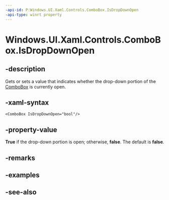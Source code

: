 ```yaml
---
-api-id: P:Windows.UI.Xaml.Controls.ComboBox.IsDropDownOpen
-api-type: winrt property
---
```


<!-- Property syntax
public bool IsDropDownOpen { get;  set; }
-->

# Windows.UI.Xaml.Controls.ComboBox.IsDropDownOpen

## -description
Gets or sets a value that indicates whether the drop-down portion of the [ComboBox](combobox.md) is currently open.



## -xaml-syntax
```xaml
<ComboBox IsDropDownOpen="bool"/>
```


## -property-value
**True** if the drop-down portion is open; otherwise, **false**. The default is **false**.

## -remarks

## -examples

## -see-also
